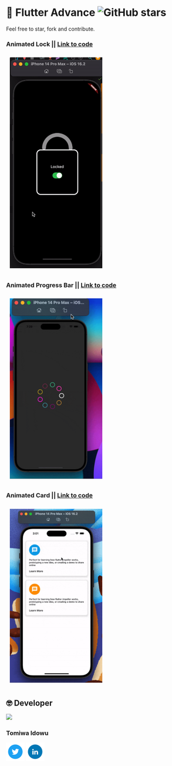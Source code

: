 # 🔐 Flutter Advance ![GitHub stars](https://img.shields.io/github/stars/cscoderr/flutter_advance?style=social)

Feel free to star, fork and contribute.

### Animated Lock || [Link to code](https://github.com/cscoderr/flutter_advance/blob/main/lib/animated_lock.dart)
<img src="gifs/animated_lock.gif" width="50%" vspace="10" hspace="10"/>

### Animated Progress Bar || [Link to code](https://github.com/cscoderr/flutter_advance/blob/main/lib/animated_progress_bar.dart)
<img src="gifs/progress_bar.gif" width="50%" vspace="10" hspace="10"/>

### Animated Card || [Link to code](https://github.com/cscoderr/flutter_advance/blob/main/lib/animated_card.dart)
<img src="gifs/animated_card.gif" width="50%" vspace="10" hspace="10"/>


## 🤓 Developer

[<img src="https://avatars.githubusercontent.com/u/51103897?s=400&u=7284a9cfd601ac29d100fb8c88215ca454eb334c&v=4" width="150" />](https://cscoder.tech)
### Tomiwa Idowu
<p>
<a href="https://twitter.com/cscoder_"><img src="https://github.com/aritraroy/social-icons/blob/master/twitter-icon.png?raw=true" width="50"></a>
<a href="https://linkedin.com/in/cscoder/"><img src="https://github.com/aritraroy/social-icons/blob/master/linkedin-icon.png?raw=true" width="50"></a>
</p>
